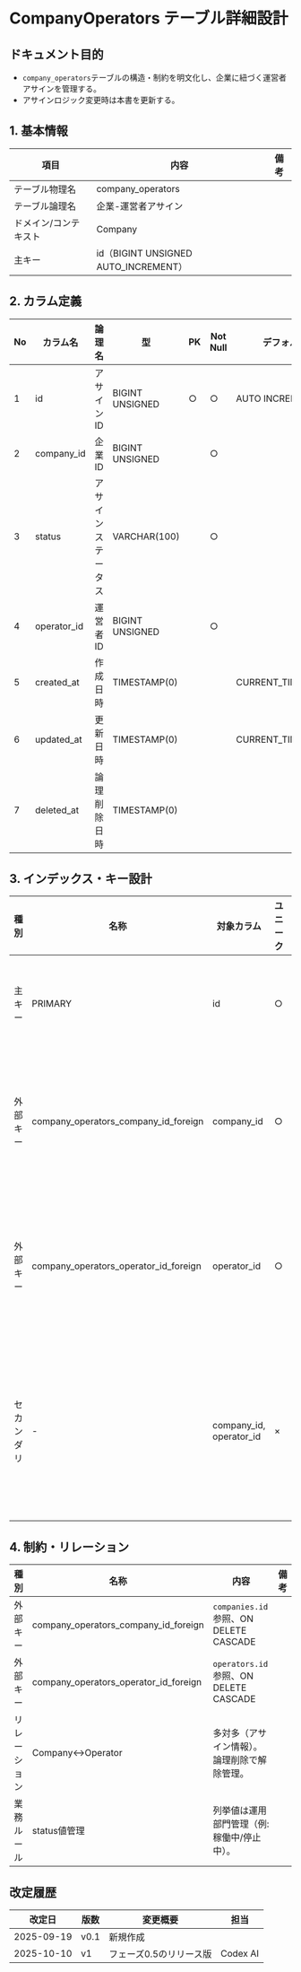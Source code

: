 # CompanyOperators テーブル詳細設計

## ドキュメント目的
- `company_operators`テーブルの構造・制約を明文化し、企業に紐づく運営者アサインを管理する。
- アサインロジック変更時は本書を更新する。

## 1. 基本情報
| 項目 | 内容 | 備考 |
|---|---|---|
| テーブル物理名 | company_operators |  |
| テーブル論理名 | 企業-運営者アサイン |  |
| ドメイン/コンテキスト | Company |  |
| 主キー | id（BIGINT UNSIGNED AUTO_INCREMENT） |  |

## 2. カラム定義
| No | カラム名 | 論理名 | 型 | PK | Not Null | デフォルト | 説明/業務ルール | 備考 |
|---|---|---|---|---|---|---|---|---|
| 1 | id | アサインID | BIGINT UNSIGNED | ○ | ○ | AUTO INCREMENT | システム採番。 |  |
| 2 | company_id | 企業ID | BIGINT UNSIGNED |  | ○ |  | `companies.id`参照。 | ON DELETE CASCADE |
| 3 | status | アサインステータス | VARCHAR(100) |  | ○ |  | 担当状況。 | 値一覧は運用定義 |
| 4 | operator_id | 運営者ID | BIGINT UNSIGNED |  | ○ |  | `operators.id`参照。 | ON DELETE CASCADE |
| 5 | created_at | 作成日時 | TIMESTAMP(0) |  |  | CURRENT_TIMESTAMP | 登録時刻。 |  |
| 6 | updated_at | 更新日時 | TIMESTAMP(0) |  |  | CURRENT_TIMESTAMP | 更新時刻。 | on update CURRENT_TIMESTAMP |
| 7 | deleted_at | 論理削除日時 | TIMESTAMP(0) |  |  |  | `softDeletes()`。 |  |

## 3. インデックス・キー設計
| 種別 | 名称 | 対象カラム | ユニーク | 用途/目的 | 備考 |
|---|---|---|---|---|---|
| 主キー | PRIMARY | id | ○ | レコード一意性 |  |
| 外部キー | company_operators_company_id_foreign | company_id | ○ | 企業削除時の連鎖削除 |  |
| 外部キー | company_operators_operator_id_foreign | operator_id | ○ | 運営者削除時の連鎖削除 |  |
| セカンダリ | - | company_id, operator_id | × | 重複チェック用途 | ユニーク制約要否は業務検討 |

## 4. 制約・リレーション
| 種別 | 名称 | 内容 | 備考 |
|---|---|---|---|
| 外部キー | company_operators_company_id_foreign | `companies.id`参照、ON DELETE CASCADE |  |
| 外部キー | company_operators_operator_id_foreign | `operators.id`参照、ON DELETE CASCADE |  |
| リレーション | Company↔Operator | 多対多（アサイン情報）。論理削除で解除管理。 |  |
| 業務ルール | status値管理 | 列挙値は運用部門管理（例: 稼働中/停止中）。 |  |

## 改定履歴
| 改定日 | 版数 | 変更概要 | 担当 |
|---|---|---|---|
| 2025-09-19 | v0.1 | 新規作成 |  |
| 2025-10-10 | v1 | フェーズ0.5のリリース版 | Codex AI |